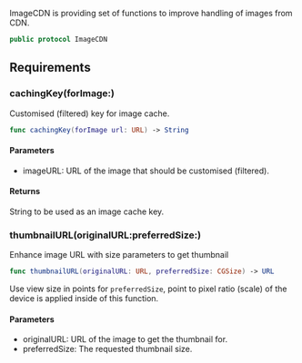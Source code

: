 
ImageCDN is providing set of functions to improve handling of images from CDN.

``` swift
public protocol ImageCDN 
```

## Requirements

### cachingKey(forImage:​)

Customised (filtered) key for image cache.

``` swift
func cachingKey(forImage url: URL) -> String
```

#### Parameters

  - imageURL: URL of the image that should be customised (filtered).

#### Returns

String to be used as an image cache key.

### thumbnailURL(originalURL:​preferredSize:​)

Enhance image URL with size parameters to get thumbnail

``` swift
func thumbnailURL(originalURL: URL, preferredSize: CGSize) -> URL
```

Use view size in points for `preferredSize`, point to pixel ratio (scale) of the device is applied inside of this function.

#### Parameters

  - originalURL: URL of the image to get the thumbnail for.
  - preferredSize: The requested thumbnail size.
